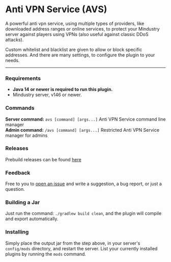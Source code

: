 # Anti VPN Service (AVS)

A powerful anti vpn service, using multiple types of providers, like downloaded address ranges or online services,
to protect your Mindustry server against players using VPNs (also useful against classic DDoS attacks).

Custom whitelist and blacklist are given to allow or block specific addresses.
And there are many settings, to configure the plugin to your needs.

---

### Requirements

* **Java 14 or newer is required to run this plugin.** 
* Mindustry server, v146 or newer.

### Commands

**Server command:** `avs [command] [args...]` Anti VPN Service command line manager <br />**Admin command:**  `/avs [command] [args...]` Restricted Anti VPN Service manager for admins

### Releases

Prebuild releases can be found [here](https://github.com/Xpdustry/anti-vpn-service/releases)

### Feedback

Free to you to [open an issue](https://github.com/xpdustry/Anti-VPN-Service/issues/new) and write a suggestion, a bug report, or just a question.

### Building a Jar

Just run the command: `./gradlew build clean`, and the plugin will compile and export automatically.

### Installing

Simply place the output jar from the step above, in your server's `config/mods` directory, and restart the server.
List your currently installed plugins by running the `mods` command.